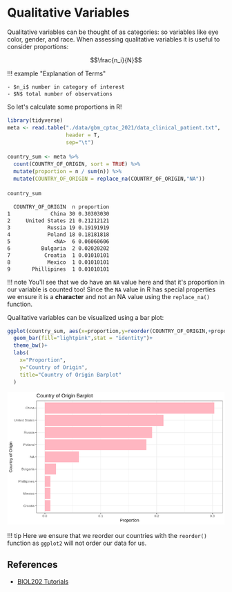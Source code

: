 # Qualitative Variables

Qualitative variables can be thought of as categories: so variables like eye color, gender, and race. 
When assessing qualitative variables it is useful to consider proportions:

$$\frac{n_i}{N}$$

!!! example "Explanation of Terms"

    - $n_i$ number in category of interest
    - $N$ total number of observations

So let's calculate some proportions in R!

```R
library(tidyverse)
meta <- read.table("./data/gbm_cptac_2021/data_clinical_patient.txt",
                   header = T,
                   sep="\t")

country_sum <- meta %>%
  count(COUNTRY_OF_ORIGIN, sort = TRUE) %>% 
  mutate(proportion = n / sum(n)) %>%
  mutate(COUNTRY_OF_ORIGIN = replace_na(COUNTRY_OF_ORIGIN,"NA"))

country_sum
```

```
  COUNTRY_OF_ORIGIN  n proportion
1             China 30 0.30303030
2     United States 21 0.21212121
3            Russia 19 0.19191919
4            Poland 18 0.18181818
5              <NA>  6 0.06060606
6          Bulgaria  2 0.02020202
7           Croatia  1 0.01010101
8            Mexico  1 0.01010101
9       Phillipines  1 0.01010101
```

!!! note 
    You'll see that we do have an `NA` value here and that it's proportion in our variable is counted too! Since the `NA` value in R has special properties we ensure it is a **character** and not an NA value using the `replace_na()` function. 

Qualitative variables can be visualized using a bar plot:

```R
ggplot(country_sum, aes(x=proportion,y=reorder(COUNTRY_OF_ORIGIN,+proportion))) + 
  geom_bar(fill="lightpink",stat = "identity")+
  theme_bw()+
  labs(
    x="Proportion",
    y="Country of Origin",
    title="Country of Origin Barplot"
  )
```

![](images/barplot.png)

!!! tip
    Here we ensure that we reorder our countries with the `reorder()` function as `ggplot2` will not order our data for us.

## References

- [BIOL202 Tutorials](https://ubco-biology.github.io/BIOL202/desc_cat_Var.html)
